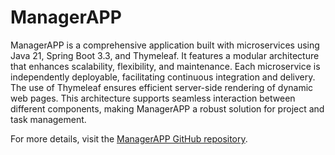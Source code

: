 # ManagerAPP

ManagerAPP is a comprehensive application built with microservices using Java 21, Spring Boot 3.3, and Thymeleaf. It features a modular architecture that enhances scalability, flexibility, and maintenance. Each microservice is independently deployable, facilitating continuous integration and delivery. The use of Thymeleaf ensures efficient server-side rendering of dynamic web pages. This architecture supports seamless interaction between different components, making ManagerAPP a robust solution for project and task management.

For more details, visit the [ManagerAPP GitHub repository](https://github.com/RaingGOR/ManagerApp).
